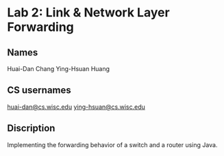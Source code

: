 # Lab 2: Link & Network Layer Forwarding
## Names
Huai-Dan Chang
Ying-Hsuan Huang

## CS usernames
huai-dan@cs.wisc.edu
ying-hsuan@cs.wisc.edu

## Discription
Implementing the forwarding behavior of a switch and a router using Java.



